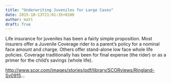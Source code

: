 ```yaml
---
title: "Underwriting Juveniles for Large Cases"
date: 2015-10-13T21:01:35+0100
author: matt
draft: True
---
```

Life insurance for juveniles has been a fairly simple proposition. Most insurers offer a Juvenile Coverage rider to a parent’s policy for a nominal face amount and charge. Others offer stand-alone low face whole life policies. Coverage traditionally has been for final expense (the rider) or as a primer for the child’s savings (whole life).

http://www.scor.com/images/stories/pdf/library/SCORviews/Ringland-Sv0915...
